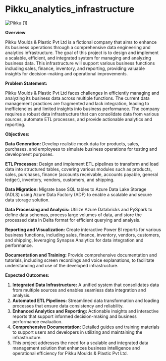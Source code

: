 # Pikku_analytics_infrastructure
![Pikku (1)](https://github.com/user-attachments/assets/cdcab0f0-6f9a-4fb5-bd4e-3939c0288cf1)

**Overview**

Pikku Moulds & Plastic Pvt Ltd is a fictional company that aims to enhance its business operations through a comprehensive data engineering and analytics infrastructure. The goal of this project is to design and implement a scalable, efficient, and integrated system for managing and analyzing business data. This infrastructure will support various business functions including sales, finance, inventory, and reporting, providing valuable insights for decision-making and operational improvements.

**Problem Statement:**

Pikku Moulds & Plastic Pvt Ltd faces challenges in efficiently managing and analyzing its business data across multiple functions. The current data management practices are fragmented and lack integration, leading to inefficiencies and limited insights into business performance. The company requires a robust data infrastructure that can consolidate data from various sources, automate ETL processes, and provide actionable analytics and reporting.

**Objectives:**

**Data Generation:**
 Develop realistic mock data for products, sales, purchases, and employees to simulate business operations for testing and development purposes.

**ETL Processes:**
Design and implement ETL pipelines to transform and load data into structured tables, covering various modules such as products, sales, purchases, finance 
(accounts receivable, accounts payable, general ledger), inventory, vendors, customers, and shipping.

**Data Migration:**
Migrate base SQL tables to Azure Data Lake Storage (ADLS) using Azure Data Factory (ADF) to enable a scalable and secure data storage solution.

**Data Processing and Analysis:**
Utilize Azure Databricks and PySpark to define data schemas, process large volumes of data, and store the processed data in Delta format for efficient querying and analysis.

**Reporting and Visualization:**
Create interactive Power BI reports for various business functions, including sales, finance, inventory, vendors, customers, and shipping, leveraging Synapse Analytics for data integration and performance.

**Documentation and Training:**
Provide comprehensive documentation and tutorials, including screen recordings and voice explanations, to facilitate understanding and use of the developed infrastructure.


**Expected Outcomes:**
1. **Integrated Data Infrastructure:** A unified system that consolidates data from multiple sources and enables seamless data integration and analysis.
2. **Automated ETL Pipelines:** Streamlined data transformation and loading processes that ensure data consistency and reliability.
3. **Enhanced Analytics and Reporting:** Actionable insights and interactive reports that support informed decision-making and business performance evaluation.
4. **Comprehensive Documentation:** Detailed guides and training materials to support users and developers in utilizing and maintaining the infrastructure.
5. This project addresses the need for a scalable and integrated data management solution that enhances business intelligence and operational efficiency for Pikku 
   Moulds & Plastic Pvt Ltd.
